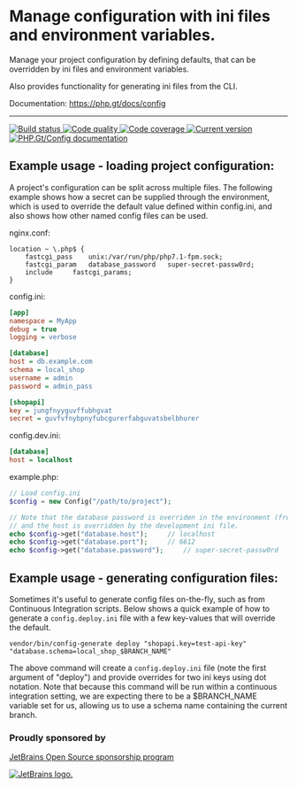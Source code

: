 # Manage configuration with ini files and environment variables.

Manage your project configuration by defining defaults, that can be overridden by ini files and environment variables.

Also provides functionality for generating ini files from the CLI.

Documentation: https://php.gt/docs/config

***

<a href="https://github.com/PhpGt/Config/actions" target="_blank">
	<img src="https://badge.status.php.gt/config-build.svg" alt="Build status" />
</a>
<a href="https://scrutinizer-ci.com/g/PhpGt/Config" target="_blank">
	<img src="https://badge.status.php.gt/config-quality.svg" alt="Code quality" />
</a>
<a href="https://scrutinizer-ci.com/g/PhpGt/Config" target="_blank">
	<img src="https://badge.status.php.gt/config-coverage.svg" alt="Code coverage" />
</a>
<a href="https://packagist.org/packages/PhpGt/Config" target="_blank">
	<img src="https://badge.status.php.gt/config-version.svg" alt="Current version" />
</a>
<a href="http://www.php.gt/config" target="_blank">
	<img src="https://badge.status.php.gt/config-docs.svg" alt="PHP.Gt/Config documentation" />
</a>

## Example usage - loading project configuration:

A project's configuration can be split across multiple files. The following example shows how a secret can be supplied through the environment, which is used to override the default value defined within config.ini, and also shows how other named config files can be used.

nginx.conf:

```
location ~ \.php$ {
	fastcgi_pass	unix:/var/run/php/php7.1-fpm.sock;
	fastcgi_param	database_password	super-secret-passw0rd;
	include		fastcgi_params;
}
```

config.ini:

```ini
[app]
namespace = MyApp
debug = true
logging = verbose

[database]
host = db.example.com
schema = local_shop
username = admin
password = admin_pass

[shopapi]
key = jungfnyyguvffubhgvat
secret = guvfvfnybpnyfubcgurerfabguvatsbelbhurer
```

config.dev.ini:

```ini
[database]
host = localhost
```

example.php:

```php
// Load config.ini
$config = new Config("/path/to/project");

// Note that the database password is overriden in the environment (from nginx)
// and the host is overridden by the development ini file.
echo $config->get("database.host");		// localhost
echo $config->get("database.port");		// 6612
echo $config->get("database.password");		// super-secret-passw0rd
```

## Example usage - generating configuration files:

Sometimes it's useful to generate config files on-the-fly, such as from Continuous Integration scripts. Below shows a quick example of how to generate a `config.deploy.ini` file with a few key-values that will override the default.

```
vendor/bin/config-generate deploy "shopapi.key=test-api-key" "database.schema=local_shop_$BRANCH_NAME"
```

The above command will create a `config.deploy.ini` file (note the first argument of "deploy") and provide overrides for two ini keys using dot notation. Note that because this command will be run within a continuous integration setting, we are expecting there to be a $BRANCH_NAME variable set for us, allowing us to use a schema name containing the current branch. 

### Proudly sponsored by

[JetBrains Open Source sponsorship program](https://www.jetbrains.com/community/opensource/)

[![JetBrains logo.](https://resources.jetbrains.com/storage/products/company/brand/logos/jetbrains.svg)](https://www.jetbrains.com/community/opensource/)

